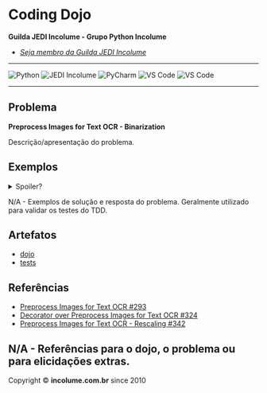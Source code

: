 # Coding Dojo

**Guilda JEDI Incolume - Grupo Python Incolume**

- _[Seja membro da Guilda JEDI Incolume](https://discord.gg/eBNamXVtBW)_

---


![Python](https://img.shields.io/badge/Python-512BD4?style=flat&logo=python&logoColor=yellow) ![JEDI Incolume](https://img.shields.io/badge/incolume-JEDI-blue?style=flat) ![PyCharm](https://img.shields.io/badge/PyCharm-AABBCC?style=flat) ![VS Code](https://img.shields.io/badge/VScode-AABBCC?style=flat&logo=visualstudiocode&logoColor=white) ![VS Code](https://img.shields.io/badge/CodeSpace-AABBCC?style=flat&logo=visualstudiocode&logoColor=white)

---

## Problema

**Preprocess Images for Text OCR - Binarization**

Descrição/apresentação do problema.

## Exemplos

<details> 
  <summary>Spoiler?</summary> 
   Considerar em caso de fatoração:

    > modo pythônico
    > sem condicionais 
    > estruturas performáticas
    > redução de complexidade ciclomática 
    > análise assintótica de algoritmos (big O)

</details>

N/A - Exemplos de solução e resposta do problema. Geralmente utilizado para validar os testes do TDD.

## Artefatos

- [dojo](__init__.py)
- [tests](test_20250114.py)

## Referências
- [Preprocess Images for Text OCR #293](https://github.com/incolume-jedi/coding-dojo/issues/293)
- [Decorator over Preprocess Images for Text OCR #324](https://github.com/incolume-jedi/coding-dojo/issues/324)
- [Preprocess Images for Text OCR - Rescaling #342](https://github.com/incolume-jedi/coding-dojo/issues/342)

N/A - Referências para o dojo, o problema ou para elicidações extras.
---

Copyright &copy; **incolume.com.br** since 2010
